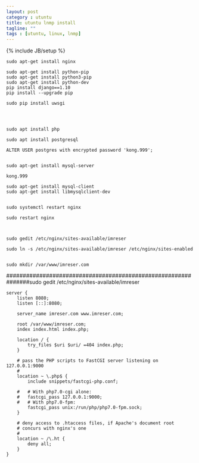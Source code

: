 ```yaml
---
layout: post
category : utuntu
title: utuntu lnmp install
tagline: ""
tags : [utuntu, linux, lnmp]
---
```

{% include JB/setup %}





	sudo apt-get install nginx
	
	sudo apt-get install python-pip
	sudo apt-get install python3-pip
	sudo apt-get install python-dev
	pip install django==1.10
	pip install --upgrade pip
	
	sudo pip install uwsgi




	sudo apt install php
	
	sudo apt install postgresql
	
	ALTER USER postgres with encrypted password 'kong.999';


	sudo apt-get install mysql-server 
	
	kong.999
	
	sudo apt-get install mysql-client
	sudo apt-get install libmysqlclient-dev
	
	
	sudo systemctl restart nginx
	
	sudo restart nginx



	sudo gedit /etc/nginx/sites-available/imreser
	
	sudo ln -s /etc/nginx/sites-available/imreser /etc/nginx/sites-enabled
	
	
	sudo mkdir /var/www/imreser.com




########################################################
#######sudo gedit /etc/nginx/sites-available/imreser



	server {
		listen 8080;
		listen [::]:8080;
	
		server_name imreser.com www.imreser.com;
	
		root /var/www/imreser.com;
		index index.html index.php;
	
		location / {
			try_files $uri $uri/ =404 index.php;
		}
	
		# pass the PHP scripts to FastCGI server listening on 127.0.0.1:9000
		#
		location ~ \.php$ {
			include snippets/fastcgi-php.conf;
		
		#	# With php7.0-cgi alone:
		#	fastcgi_pass 127.0.0.1:9000;
		#	# With php7.0-fpm:
			fastcgi_pass unix:/run/php/php7.0-fpm.sock;
		}
	
		# deny access to .htaccess files, if Apache's document root
		# concurs with nginx's one
		#
		location ~ /\.ht {
			deny all;
		}
	}
